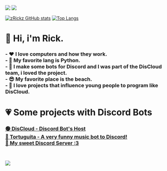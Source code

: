 <img src="http://pngimg.com/uploads/welcome/small/welcome_PNG61.png">
<img src="https://i.imgur.com/J6sqZaY.gif">

[![zRickz GitHub stats](https://github-readme-stats.vercel.app/api?username=zRickz&theme=dark&show_icons=true)](https://github.com/zRickz/github-readme-stats)
[![Top Langs](https://github-readme-stats.vercel.app/api/top-langs/?username=zRickz&layout=compact&langs_count=16&theme=dark)](https://github.com/zRickz/github-readme-stats)



<h1> 👋 Hi, i'm Rick.
   <h3>- ❤️ I love computers and how they work.<br>
   - 🐍 My favorite lang is Python.<br>
   - 🤖 I make some bots for Discord and I was part of the DisCloud team, i loved the project.<br>
   - 😎 My favorite place is the beach.<br>
   - 👾 I love projects that influence young people to program like DisCloud.<br>
   <h3>
<h1>
<h1> 💗 Some projects with Discord Bots
   <h3>
      <a href="https://www.discloudbot.com">🟢 DisCloud - Discord Bot's Host<br>
      <a href="https://top.gg/bot/725422124495274124">🐢 Tortuguita - A very funny music bot to Discord!<br>
      <a href="https://discord.gg/karvuupXnB">🍻 My sweet Discord Server :3<br>
   <h3>
<h1>
   
<img src="https://toppng.com/public/uploads/thumbnail/repeat-radial-bg-background-porky-pig-thats-all-folks-11562937541njwi2qaopp.png">
